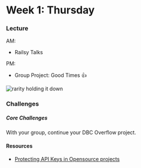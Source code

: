 # Week 1: Thursday

### Lecture

AM:
- Railsy Talks

PM:
- Group Project: Good Times :+1:

![rarity holding it down](http://mlpforums.com/uploads/post_images/img-2784165-4-img_2712325_1_mlfw2933_1329602553300.gif)

### Challenges

##### Core Challenges

With your group, continue your DBC Overflow project.

#### Resources

- [Protecting API Keys in Opensource
  projects](https://github.com/devbootcamp/reference/wiki/Open-Source-Secrets)
